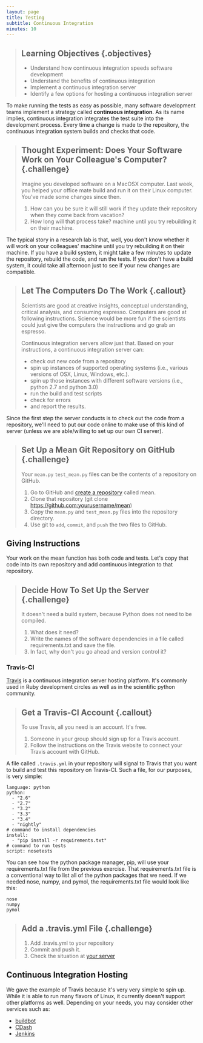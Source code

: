 ```yaml
---
layout: page
title: Testing
subtitle: Continuous Integration
minutes: 10
---
```

> ## Learning Objectives {.objectives}
> 
> *   Understand how continuous integration speeds software development
> *   Understand the benefits of continuous integration
> *   Implement a continuous integration server
> *   Identify a few options for hosting a continuous integration server


To make running the tests as easy as possible, many software development teams
implement a strategy called **continuous integration**.
As its name implies, continuous integration integrates the test suite into the
development process. Every time a change is made to the repository, the
continuous integration system builds and checks that code.

> ## Thought Experiment: Does Your Software Work on Your Colleague's Computer? {.challenge}
>
> Imagine you developed software on a MacOSX computer. Last week, you helped
> your office mate build and run it on their Linux computer. You've made some
> changes since then. 
>
> 1. How can you be sure it will still work if they update their repository
> when they come back from vacation?
> 2. How long will that process take?
 machine until you try rebuilding it on their machine. 

The typical story in a research lab is that, well, you don't know whether it
will work on your colleagues' machine until you try rebuilding it on their
machine. If you have a build system, it might take a few minutes to update the
repository, rebuild the code, and run the tests. If you don't have a build
system, it could take all afternoon just to see if your new changes are
compatible.

> ## Let The Computers Do The Work {.callout}
>
> Scientists are good at creative insights, conceptual understanding, critical
> analysis, and consuming espresso. Computers are good at following instructions.
> Science would be more fun if the scientists could just give the computers the
> instructions and go grab an espresso.
> 
> Continuous integration servers allow just that. Based on your instructions, a
> continuous integration server can:
> 
> - check out new code from a repository
> - spin up instances of supported operating systems (i.e., various versions of OSX, Linux, Windows, etc.).
> - spin up those instances with different software versions (i.e., python 2.7 and python 3.0)
> - run the build and test scripts
> - check for errors
> - and report the results.

Since the first step the server conducts is to check out the code from a 
repository, we'll need to put our code online to make use of this kind of 
server (unless we are able/willing to set up our own CI server).

> ## Set Up a Mean Git Repository on GitHub {.challenge}
>
> Your `mean.py` `test_mean.py` files can be the contents of a repository on 
> GitHub.
>
> 1. Go to GitHub and [create a repository](https://github.com/new) called 
> mean.
> 2. Clone that repository (git clone https://github.com:yourusername/mean)
> 3. Copy the `mean.py` and `test_mean.py` files into the repository directory.
> 4. Use git to `add`, `commit`, and `push` the two files to GitHub.

## Giving Instructions

Your work on the mean function has both code and tests. Let's copy that code 
into its own repository and add continuous integration to that repository. 

> ## Decide How To Set Up the Server {.challenge}
>
> It doesn't need a build system, because Python does not
> need to be compiled. 
>
> 1. What does it need?
> 2. Write the names of the software dependencies in a file called
> requirements.txt and save the file.
> 3. In fact, why don't you go ahead and version control it?


### Travis-CI

[Travis](https://travis-ci.org/) is a continuous integration server hosting platform. It's commonly used
in Ruby development circles as well as in the scientific python community. 

> ## Get a Travis-CI Account {.callout}
>
> To use Travis, all you need is an account. It's free.
> 
> 1. Someone in your group should sign up for a Travis account.
> 2. Follow the instructions on the Travis website to connect your Travis account with GitHub.

A file called `.travis.yml` in your repository will signal to Travis that you want to build and test this repository on Travis-CI. Such a file, for our purposes, is very simple:

~~~
language: python
python:
  - "2.6"
  - "2.7"
  - "3.2"
  - "3.3"
  - "3.4"
  - "nightly"
# command to install dependencies
install:
  - "pip install -r requirements.txt"
# command to run tests
script: nosetests
~~~

You can see how the python package manager, pip, will use your requirements.txt file 
from the previous exercise. That requirements.txt file is a conventional way to 
list all of the python packages that we need. If we needed nose, numpy, and 
pymol, the requirements.txt file would look like this:

~~~
nose
numpy
pymol
~~~

> ## Add a .travis.yml File {.challenge}
> 
> 1. Add .travis.yml to your repository
> 2. Commit and push it.
> 3. Check the situation at [your server](https://travis-ci.org/)


## Continuous Integration Hosting

We gave the example of Travis because it's very very simple to spin up. While
it is able to run many flavors of Linux, it currently doesn't support other
platforms as well. Depending on your needs, you may consider other services
such as:

- [buildbot](http://buildbot.net/)
- [CDash](http://www.cdash.org/)
- [Jenkins](https://jenkins-ci.org/)
